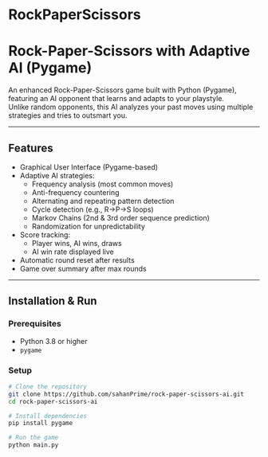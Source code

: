 # RockPaperScissors
# Rock-Paper-Scissors with Adaptive AI (Pygame)

An enhanced Rock-Paper-Scissors game built with Python (Pygame), featuring an AI opponent that learns and adapts to your playstyle.  
Unlike random opponents, this AI analyzes your past moves using multiple strategies and tries to outsmart you.

---

## Features
- Graphical User Interface (Pygame-based)  
- Adaptive AI strategies:
  - Frequency analysis (most common moves)
  - Anti-frequency countering
  - Alternating and repeating pattern detection
  - Cycle detection (e.g., R→P→S loops)
  - Markov Chains (2nd & 3rd order sequence prediction)
  - Randomization for unpredictability  
- Score tracking:
  - Player wins, AI wins, draws
  - AI win rate displayed live  
- Automatic round reset after results  
- Game over summary after max rounds  

---

## Installation & Run

### Prerequisites
- Python 3.8 or higher  
- `pygame`  

### Setup
```bash
# Clone the repository
git clone https://github.com/sahanPrime/rock-paper-scissors-ai.git
cd rock-paper-scissors-ai

# Install dependencies
pip install pygame

# Run the game
python main.py

